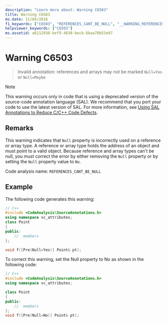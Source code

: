 ```yaml
---
description: "Learn more about: Warning C6503"
title: Warning C6503
ms.date: 11/04/2016
f1_keywords: ["C6503", "REFERENCES_CANT_BE_NULL", "__WARNING_REFERENCES_CANT_BE_NULL"]
helpviewer_keywords: ["C6503"]
ms.assetid: a6212938-bef9-4830-becb-6baa70b53e97
---
```

# Warning C6503

> Invalid annotation: references and arrays may not be marked `Null=Yes` or `Null=Maybe`

> [!NOTE]
> This warning occurs only in code that is using a deprecated version of the source-code annotation language (SAL). We recommend that you port your code to use the latest version of SAL. For more information, see [Using SAL Annotations to Reduce C/C++ Code Defects](../code-quality/using-sal-annotations-to-reduce-c-cpp-code-defects.md).

## Remarks

This warning indicates that `Null` property is incorrectly used on a reference or array type. A reference or array type holds the address of an object and must point to a valid object. Because reference and array types can't be null, you must correct the error by either removing the `Null` property or by setting the `Null` property value to `No`.

Code analysis name: `REFERENCES_CANT_BE_NULL`

## Example

The following code generates this warning:

```cpp
// C++
#include <CodeAnalysis\SourceAnnotations.h>
using namespace vc_attributes;
class Point
{
public:
    //  members
};

void f([Pre(Null=Yes)] Point& pt);
```

To correct this warning, set the Null property to No as shown in the following code:

```cpp
// C++
#include <CodeAnalysis\SourceAnnotations.h>
using namespace vc_attributes;

class Point
{
public:
    //  members
};
void f([Pre(Null=No)] Point& pt);
```
